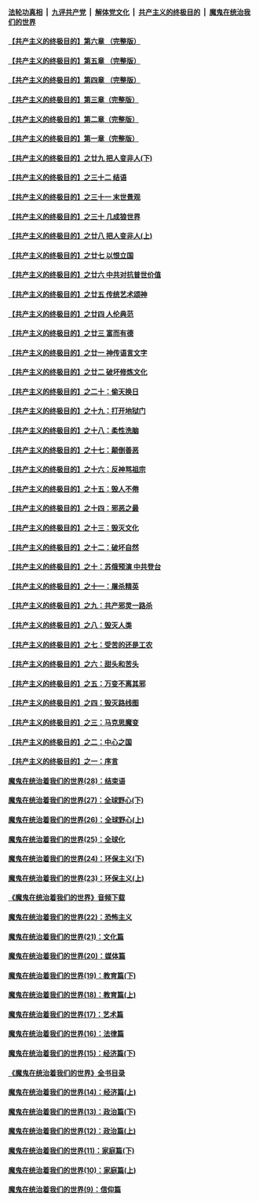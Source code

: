 ####  [法轮功真相](../../../../basic/blob/master/README.md?t=07042231) &nbsp;|&nbsp; [九评共产党](../../../../9ping.md/blob/master/README.md?t=07042231) &nbsp;|&nbsp; [解体党文化](../../../../jtdwh.md/blob/master/README.md?t=07042231)  &nbsp;|&nbsp; [共产主义的终极目的](../../../../gczydzjmd.md/blob/master/README.md?t=07042231) &nbsp;|&nbsp; [魔鬼在统治我们的世界](../../../../mgztzwmdsj.md/blob/master/README.md?t=07042231) 

#### [【共产主义的终极目的】第六章 （完整版）](../pages/nsc422/n11428913.md?t=07042231) 

#### [【共产主义的终极目的】第五章 （完整版）](../pages/nsc422/n11428912.md?t=07042231) 

#### [【共产主义的终极目的】第四章 （完整版）](../pages/nsc422/n11428907.md?t=07042231) 

#### [【共产主义的终极目的】第三章（完整版）](../pages/nsc422/n11428848.md?t=07042231) 

#### [【共产主义的终极目的】第二章（完整版）](../pages/nsc422/n11428831.md?t=07042231) 

#### [【共产主义的终极目的】第一章（完整版）](../pages/nsc422/n11417651.md?t=07042231) 

#### [【共产主义的终极目的】之廿九 把人变非人(下)](../pages/nsc422/n11344140.md?t=07042231) 

#### [【共产主义的终极目的】之三十二 结语](../pages/nsc422/n11360535.md?t=07042231) 

#### [【共产主义的终极目的】之三十一 末世景观](../pages/nsc422/n11351129.md?t=07042231) 

#### [【共产主义的终极目的】之三十 几成狼世界](../pages/nsc422/n11348280.md?t=07042231) 

#### [【共产主义的终极目的】之廿八 把人变非人(上)](../pages/nsc422/n11340492.md?t=07042231) 

#### [【共产主义的终极目的】之廿七 以恨立国](../pages/nsc422/n11336944.md?t=07042231) 

#### [【共产主义的终极目的】之廿六 中共对抗普世价值](../pages/nsc422/n11324785.md?t=07042231) 

#### [【共产主义的终极目的】之廿五 传统艺术颂神](../pages/nsc422/n11296396.md?t=07042231) 

#### [【共产主义的终极目的】之廿四 人伦典范](../pages/nsc422/n11296397.md?t=07042231) 

#### [【共产主义的终极目的】之廿三 富而有德](../pages/nsc422/n11283598.md?t=07042231) 

#### [【共产主义的终极目的】之廿一 神传语言文字](../pages/nsc422/n11263265.md?t=07042231) 

#### [【共产主义的终极目的】之廿二 破坏修炼文化](../pages/nsc422/n11245728.md?t=07042231) 

#### [【共产主义的终极目的】之二十：偷天换日](../pages/nsc422/n11238846.md?t=07042231) 

#### [【共产主义的终极目的】之十九：打开地狱门](../pages/nsc422/n11206376.md?t=07042231) 

#### [【共产主义的终极目的】之十八：柔性洗脑](../pages/nsc422/n11199994.md?t=07042231) 

#### [【共产主义的终极目的】之十七：颠倒善恶](../pages/nsc422/n11179782.md?t=07042231) 

#### [【共产主义的终极目的】之十六：反神骂祖宗](../pages/nsc422/n11166798.md?t=07042231) 

#### [【共产主义的终极目的】之十五：毁人不倦](../pages/nsc422/n11166792.md?t=07042231) 

#### [【共产主义的终极目的】之十四：邪恶之最](../pages/nsc422/n11150249.md?t=07042231) 

#### [【共产主义的终极目的】之十三：毁灭文化](../pages/nsc422/n11135227.md?t=07042231) 

#### [【共产主义的终极目的】之十二：破坏自然](../pages/nsc422/n11135214.md?t=07042231) 

#### [【共产主义的终极目的】之十：苏俄预演 中共登台](../pages/nsc422/n11118424.md?t=07042231) 

#### [【共产主义的终极目的】之十一：屠杀精英](../pages/nsc422/n11118442.md?t=07042231) 

#### [【共产主义的终极目的】之九：共产邪灵一路杀](../pages/nsc422/n11114139.md?t=07042231) 

#### [【共产主义的终极目的】之八：毁灭人类](../pages/nsc422/n11108503.md?t=07042231) 

#### [【共产主义的终极目的】之七：受苦的还是工农](../pages/nsc422/n11101809.md?t=07042231) 

#### [【共产主义的终极目的】之六：甜头和苦头](../pages/nsc422/n11096971.md?t=07042231) 

#### [【共产主义的终极目的】之五：万变不离其邪](../pages/nsc422/n11091285.md?t=07042231) 

#### [【共产主义的终极目的】之四：毁灭路线图](../pages/nsc422/n11086284.md?t=07042231) 

#### [【共产主义的终极目的】之三：马克思魔变](../pages/nsc422/n11061941.md?t=07042231) 

#### [【共产主义的终极目的】之二：中心之国](../pages/nsc422/n11047728.md?t=07042231) 

#### [【共产主义的终极目的】之一：序言](../pages/nsc422/n11086077.md?t=07042231) 

#### [魔鬼在统治着我们的世界(28)：结束语](../pages/nsc422/n10936246.md?t=07042231) 

#### [魔鬼在统治着我们的世界(27)：全球野心(下)](../pages/nsc422/n10928319.md?t=07042231) 

#### [魔鬼在统治着我们的世界(26)：全球野心(上)](../pages/nsc422/n10900318.md?t=07042231) 

#### [魔鬼在统治着我们的世界(25)：全球化](../pages/nsc422/n10788205.md?t=07042231) 

#### [魔鬼在统治着我们的世界(24)：环保主义(下)](../pages/nsc422/n10695307.md?t=07042231) 

#### [魔鬼在统治着我们的世界(23)：环保主义(上)](../pages/nsc422/n10688613.md?t=07042231) 

#### [《魔鬼在统治着我们的世界》音频下载](../pages/nsc422/n10635553.md?t=07042231) 

#### [魔鬼在统治着我们的世界(22)：恐怖主义](../pages/nsc422/n10614727.md?t=07042231) 

#### [魔鬼在统治着我们的世界(21)：文化篇](../pages/nsc422/n10597706.md?t=07042231) 

#### [魔鬼在统治着我们的世界(20)：媒体篇](../pages/nsc422/n10586579.md?t=07042231) 

#### [魔鬼在统治着我们的世界(19)：教育篇(下)](../pages/nsc422/n10564808.md?t=07042231) 

#### [魔鬼在统治着我们的世界(18)：教育篇(上)](../pages/nsc422/n10526970.md?t=07042231) 

#### [魔鬼在统治着我们的世界(17)：艺术篇](../pages/nsc422/n10499093.md?t=07042231) 

#### [魔鬼在统治着我们的世界(16)：法律篇](../pages/nsc422/n10485969.md?t=07042231) 

#### [魔鬼在统治着我们的世界(15)：经济篇(下)](../pages/nsc422/n10469975.md?t=07042231) 

#### [《魔鬼在统治着我们的世界》全书目录](../pages/nsc422/n10464261.md?t=07042231) 

#### [魔鬼在统治着我们的世界(14)：经济篇(上)](../pages/nsc422/n10457370.md?t=07042231) 

#### [魔鬼在统治着我们的世界(13)：政治篇(下)](../pages/nsc422/n10448270.md?t=07042231) 

#### [魔鬼在统治着我们的世界(12)：政治篇(上)](../pages/nsc422/n10444576.md?t=07042231) 

#### [魔鬼在统治着我们的世界(11)：家庭篇(下)](../pages/nsc422/n10440961.md?t=07042231) 

#### [魔鬼在统治着我们的世界(10)：家庭篇(上)](../pages/nsc422/n10435448.md?t=07042231) 

#### [魔鬼在统治着我们的世界(9)：信仰篇](../pages/nsc422/n10432159.md?t=07042231) 


